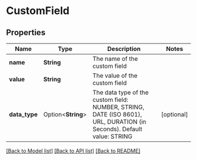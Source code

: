 # CustomField

## Properties

Name | Type | Description | Notes
------------ | ------------- | ------------- | -------------
**name** | **String** | The name of the custom field | 
**value** | **String** | The value of the custom field | 
**data_type** | Option<**String**> | The data type of the custom field: NUMBER, STRING, DATE (ISO 8601), URL, DURATION (in Seconds). Default value: STRING | [optional]

[[Back to Model list]](../README.md#documentation-for-models) [[Back to API list]](../README.md#documentation-for-api-endpoints) [[Back to README]](../README.md)


